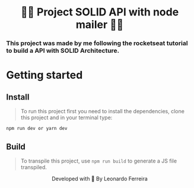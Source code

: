 <h1 align="center"> 👨‍💻 Project SOLID API with node mailer  👨‍💻  </h1>

### This project was made by me following the rocketseat tutorial to build a API with SOLID Architecture.

# Getting started

## Install
> To run this project first you need to install the dependencies, clone this project and in your terminal type:

```npm run dev or yarn dev```

## Build
> To transpile this project, use  ```npm run build```  to generate a JS file transpiled.

<p align="center"> Developed with 💜 By Leonardo Ferreira </p>





